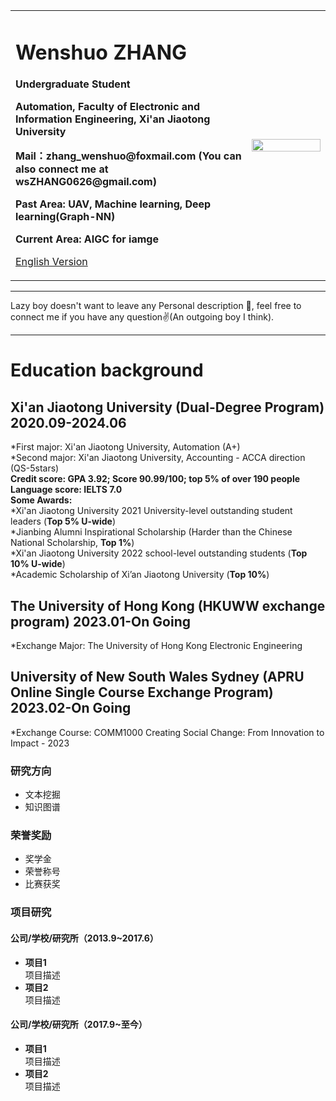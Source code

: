 <div>
<table border="0">
  <tr>
    <td width="75%">
      <h1>Wenshuo ZHANG</h1>
      <p><b>Undergraduate Student</b></p>
      <p><b>Automation, Faculty of Electronic and Information Engineering, Xi'an Jiaotong University</b></p>
      <p><b>Mail：zhang_wenshuo@foxmail.com (You can also connect me at wsZHANG0626@gmail.com)</b></p>
      <p><b>Past Area: UAV, Machine learning, Deep learning(Graph-NN)</b></p>
      <p><b>Current Area: AIGC for iamge</b></p>
      <p><a href="/index-en.html">English Version</a></p>
    </td>
    <td width="25%">
      <img src="/zhengjianzhao.jpg" width="100%">
    </td>
  </tr>
</table>
</div>

---

Lazy boy doesn't want to leave any Personal description 👀, feel free to connect me if you have any question✌️(An outgoing boy I think).

---

# Education background
## Xi'an Jiaotong University (Dual-Degree Program) 2020.09-2024.06     
*First major: Xi'an Jiaotong University, Automation (A+)	    
*Second major: Xi'an Jiaotong University, Accounting - ACCA direction (QS-5stars)       
**Credit score: GPA 3.92; Score 90.99/100; top 5% of over 190 people**         
**Language score: IELTS 7.0**        
**Some Awards:**     
*Xi'an Jiaotong University 2021 University-level outstanding student leaders (**Top 5% U-wide**)     
*Jianbing Alumni Inspirational Scholarship (Harder than the Chinese National Scholarship, **Top 1%**)        
*Xi'an Jiaotong University 2022 school-level outstanding students (**Top 10% U-wide**)         
*Academic Scholarship of Xi’an Jiaotong University (**Top 10%**)      
## The University of Hong Kong (HKUWW exchange program) 2023.01-On Going
*Exchange Major:			The University of Hong Kong						Electronic Engineering
## University of New South Wales Sydney (APRU Online Single Course Exchange Program) 			                2023.02-On Going
*Exchange Course:		COMM1000 Creating Social Change: From Innovation to Impact - 2023

### 研究方向
- 文本挖掘
- 知识图谱

### 荣誉奖励
- 奖学金
- 荣誉称号
- 比赛获奖

### 项目研究
#### 公司/学校/研究所（2013.9~2017.6）
- **项目1**  
项目描述
- **项目2**  
项目描述

#### 公司/学校/研究所（2017.9~至今）
- **项目1**  
项目描述
- **项目2**  
项目描述
